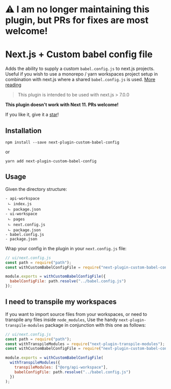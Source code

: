 # ⚠️ I am no longer maintaining this plugin, but PRs for fixes are most welcome!

# Next.js + Custom babel config file

Adds the ability to supply a custom `babel.config.js` to next.js projects. Useful if you wish to use a monorepo / yarn workspaces project setup in combination with next.js where a shared `babel.config.js` is used. [More reading](https://babeljs.io/docs/en/config-files#project-wide-configuration)

> This plugin is intended to be used with next.js > 7.0.0

**This plugin doesn't work with Next 11. PRs welcome!**

If you like it, give it a [star](https://github.com/josephluck/next-plugin-custom-babel-config)!

## Installation

```
npm install --save next-plugin-custom-babel-config
```

or

```
yarn add next-plugin-custom-babel-config
```

## Usage

Given the directory structure:

```
- api-workspace
 ㄴ index.js
 ㄴ package.json
- ui-workspace
 ㄴ pages
 ㄴ next.config.js
 ㄴ package.json
- babel.config.js
- package.json
```

Wrap your config in the plugin in your `next.config.js` file:

```js
// ui/next.config.js
const path = require("path");
const withCustomBabelConfigFile = require("next-plugin-custom-babel-config");

module.exports = withCustomBabelConfigFile({
  babelConfigFile: path.resolve("../babel.config.js")
});
```

## I need to transpile my workspaces

If you want to import source files from your workspaces, or need to transpile any files inside `node_modules`, Use the handy `next-plugin-transpile-modules` package in conjunction with this one as follows:

```js
// ui/next.config.js
const path = require("path");
const withTranspileModules = require("next-plugin-transpile-modules");
const withCustomBabelConfigFile = require("next-plugin-custom-babel-config");

module.exports = withCustomBabelConfigFile(
  withTranspileModules({
    transpileModules: ["@org/api-workspace"],
    babelConfigFile: path.resolve("../babel.config.js")
  })
);
```

